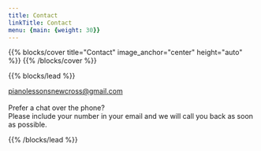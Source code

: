 ```yaml
---
title: Contact
linkTitle: Contact
menu: {main: {weight: 30}}
---
```


{{% blocks/cover title="Contact" image_anchor="center" height="auto" %}}
{{% /blocks/cover %}}

{{% blocks/lead %}}

<i class="fa-solid fa-envelope"></i> pianolessonsnewcross@gmail.com
<br>
<br>
<i class="fa-solid fa-phone"></i> Prefer a chat over the phone?\
Please include your number in your email and we will call you back as soon as possible.

{{% /blocks/lead %}}